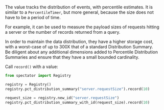 The value tracks the distribution of events, with percentile estimates. It is similar to a
`PercentileTimer`, but more general, because the size does not have to be a period of time.

For example, it can be used to measure the payload sizes of requests hitting a server or the
number of records returned from a query.

In order to maintain the data distribution, they have a higher storage cost, with a worst-case of
up to 300X that of a standard Distribution Summary. Be diligent about any additional dimensions
added to Percentile Distribution Summaries and ensure that they have a small bounded cardinality.

Call `record()` with a value:

```python
from spectator import Registry

registry = Registry()
registry.pct_distribution_summary("server.requestSize").record(10)

request_size = registry.new_id("server.requestSize")
registry.pct_distribution_summary_with_id(request_size).record(10)
```
